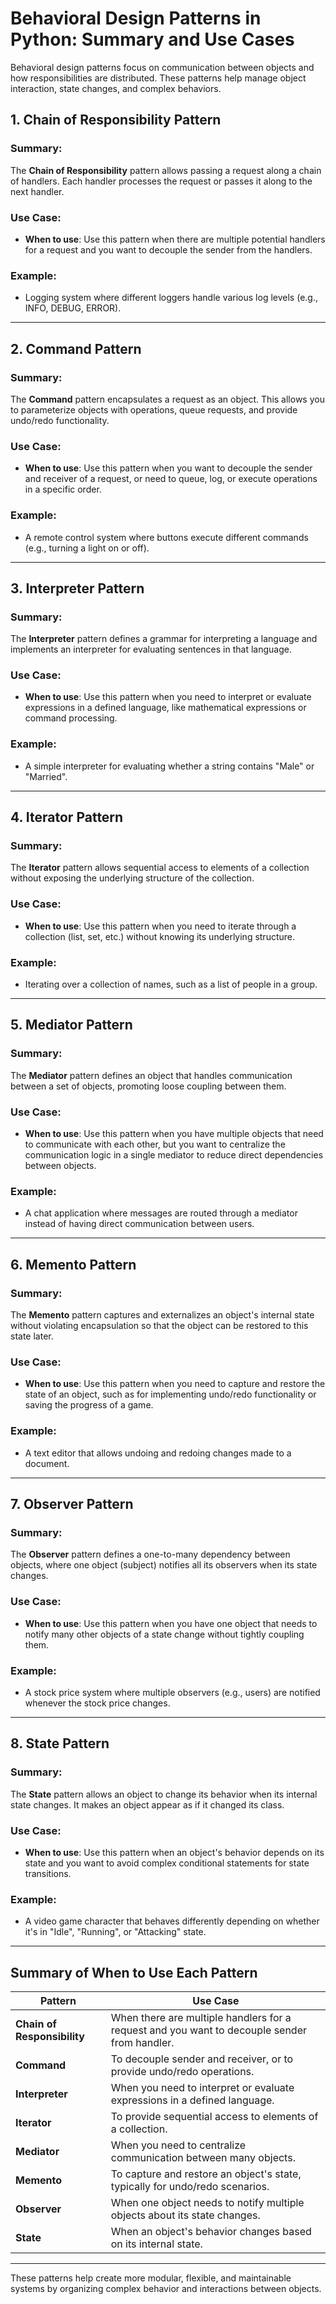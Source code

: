 # Behavioral Design Patterns in Python: Summary and Use Cases

Behavioral design patterns focus on communication between objects and how responsibilities are distributed. These patterns help manage object interaction, state changes, and complex behaviors.

## 1. Chain of Responsibility Pattern
### Summary:
The **Chain of Responsibility** pattern allows passing a request along a chain of handlers. Each handler processes the request or passes it along to the next handler.

### Use Case:
- **When to use**: Use this pattern when there are multiple potential handlers for a request and you want to decouple the sender from the handlers.
  
### Example:
- Logging system where different loggers handle various log levels (e.g., INFO, DEBUG, ERROR).

---

## 2. Command Pattern
### Summary:
The **Command** pattern encapsulates a request as an object. This allows you to parameterize objects with operations, queue requests, and provide undo/redo functionality.

### Use Case:
- **When to use**: Use this pattern when you want to decouple the sender and receiver of a request, or need to queue, log, or execute operations in a specific order.

### Example:
- A remote control system where buttons execute different commands (e.g., turning a light on or off).

---

## 3. Interpreter Pattern
### Summary:
The **Interpreter** pattern defines a grammar for interpreting a language and implements an interpreter for evaluating sentences in that language.

### Use Case:
- **When to use**: Use this pattern when you need to interpret or evaluate expressions in a defined language, like mathematical expressions or command processing.

### Example:
- A simple interpreter for evaluating whether a string contains "Male" or "Married".

---

## 4. Iterator Pattern
### Summary:
The **Iterator** pattern allows sequential access to elements of a collection without exposing the underlying structure of the collection.

### Use Case:
- **When to use**: Use this pattern when you need to iterate through a collection (list, set, etc.) without knowing its underlying structure.

### Example:
- Iterating over a collection of names, such as a list of people in a group.

---

## 5. Mediator Pattern
### Summary:
The **Mediator** pattern defines an object that handles communication between a set of objects, promoting loose coupling between them.

### Use Case:
- **When to use**: Use this pattern when you have multiple objects that need to communicate with each other, but you want to centralize the communication logic in a single mediator to reduce direct dependencies between objects.

### Example:
- A chat application where messages are routed through a mediator instead of having direct communication between users.

---

## 6. Memento Pattern
### Summary:
The **Memento** pattern captures and externalizes an object's internal state without violating encapsulation so that the object can be restored to this state later.

### Use Case:
- **When to use**: Use this pattern when you need to capture and restore the state of an object, such as for implementing undo/redo functionality or saving the progress of a game.

### Example:
- A text editor that allows undoing and redoing changes made to a document.

---

## 7. Observer Pattern
### Summary:
The **Observer** pattern defines a one-to-many dependency between objects, where one object (subject) notifies all its observers when its state changes.

### Use Case:
- **When to use**: Use this pattern when you have one object that needs to notify many other objects of a state change without tightly coupling them.

### Example:
- A stock price system where multiple observers (e.g., users) are notified whenever the stock price changes.

---

## 8. State Pattern
### Summary:
The **State** pattern allows an object to change its behavior when its internal state changes. It makes an object appear as if it changed its class.

### Use Case:
- **When to use**: Use this pattern when an object's behavior depends on its state and you want to avoid complex conditional statements for state transitions.

### Example:
- A video game character that behaves differently depending on whether it's in "Idle", "Running", or "Attacking" state.

---

## Summary of When to Use Each Pattern

| **Pattern**             | **Use Case**                                                        |
|-------------------------|---------------------------------------------------------------------|
| **Chain of Responsibility** | When there are multiple handlers for a request and you want to decouple sender from handler. |
| **Command**              | To decouple sender and receiver, or to provide undo/redo operations. |
| **Interpreter**          | When you need to interpret or evaluate expressions in a defined language. |
| **Iterator**             | To provide sequential access to elements of a collection. |
| **Mediator**             | When you need to centralize communication between many objects. |
| **Memento**              | To capture and restore an object's state, typically for undo/redo scenarios. |
| **Observer**             | When one object needs to notify multiple objects about its state changes. |
| **State**                | When an object's behavior changes based on its internal state. |

---

These patterns help create more modular, flexible, and maintainable systems by organizing complex behavior and interactions between objects.
